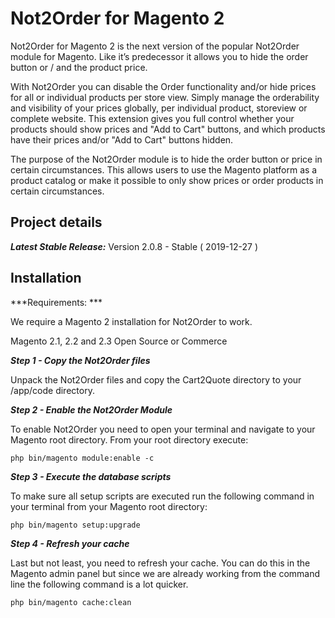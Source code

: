 # Not2Order for Magento 2 #

Not2Order for Magento 2 is the next version of the popular Not2Order module for Magento. Like it’s predecessor it allows you to hide the order button or / and the product price.

With Not2Order you can disable the Order functionality and/or hide prices for all or individual products per store view. Simply manage the orderability and visibility of your prices globally, per individual product, storeview or complete website. This extension gives you full control whether your products should show prices and "Add to Cart" buttons, and which products have their prices and/or "Add to Cart" buttons hidden.

The purpose of the Not2Order module is to hide the order button or price in certain circumstances. This allows users to use the Magento platform as a product catalog or make it possible to only show prices or order products in certain circumstances.

## Project details ##

***Latest Stable Release:*** Version 2.0.8 - Stable ( 2019-12-27 )


## Installation ##

***Requirements: ***

We require a Magento 2 installation for Not2Order to work.

Magento 2.1, 2.2 and 2.3 Open Source or Commerce

***Step 1 - Copy the Not2Order files***

Unpack the Not2Order files and copy the Cart2Quote directory to your /app/code directory.

***Step 2 - Enable the Not2Order Module***

To enable Not2Order you need to open your terminal and navigate to your Magento root directory. From your root directory execute:

```
php bin/magento module:enable -c
```

***Step 3 - Execute the database scripts***

To make sure all setup scripts are executed run the following command in your terminal from your Magento root directory:

```
php bin/magento setup:upgrade
```

***Step 4 - Refresh your cache***

Last but not least, you need to refresh your cache. You can do this in the Magento admin panel but since we are already working from the command line the following command is a lot quicker.

```
php bin/magento cache:clean
```
